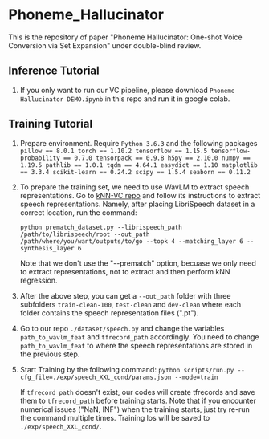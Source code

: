 # Phoneme_Hallucinator
This is the repository of paper "Phoneme Hallucinator: One-shot Voice Conversion via Set Expansion" under double-blind review.

## Inference Tutorial
1. If you only want to run our VC pipeline, please download `Phoneme Hallucinator DEMO.ipynb` in this repo and run it in google colab.
   
## Training Tutorial
1. Prepare environment. Require `Python 3.6.3` and the following packages
   ``
      pillow == 8.0.1
      torch == 1.10.2
      tensorflow == 1.15.5
      tensorflow-probability == 0.7.0
      tensorpack == 0.9.8
      h5py == 2.10.0
      numpy == 1.19.5
      pathlib == 1.0.1
      tqdm == 4.64.1
      easydict == 1.10
      matplotlib == 3.3.4
      scikit-learn == 0.24.2
      scipy == 1.5.4
      seaborn == 0.11.2
   ``
3. To prepare the training set, we need to use WavLM to extract speech representations. Go to [kNN-VC repo](https://github.com/bshall/knn-vc) and follow its instructions to extract speech representations. Namely, after placing LibriSpeech dataset in a correct location, run the command:

   `python prematch_dataset.py --librispeech_path /path/to/librispeech/root --out_path /path/where/you/want/outputs/to/go --topk 4 --matching_layer 6 --synthesis_layer 6`

   Note that we don't use the "--prematch" option, becuase we only need to extract representations, not to extract and then perform kNN regression.

4. After the above step, you can get a `--out_path` folder with three subfolders `train-clean-100`, `test-clean` and `dev-clean` where each folder contains the speech representation files (".pt").
5. Go to our repo `./dataset/speech.py` and change the variables `path_to_wavlm_feat` and `tfrecord_path` accordingly. You need to change `path_to_wavlm_feat` to where the speech representations are stored in the previous step.
6. Start Training by the following command: 
   `python scripts/run.py --cfg_file=./exp/speech_XXL_cond/params.json --mode=train`
   
   If `tfrecord_path` doesn't exist, our codes will create tfrecords and save them to `tfrecord_path` before training starts. Note that if you encounter numerical issues ("NaN, INF") when the training starts, just try re-run the command multiple times. Training los will be saved to `./exp/speech_XXL_cond/`.
